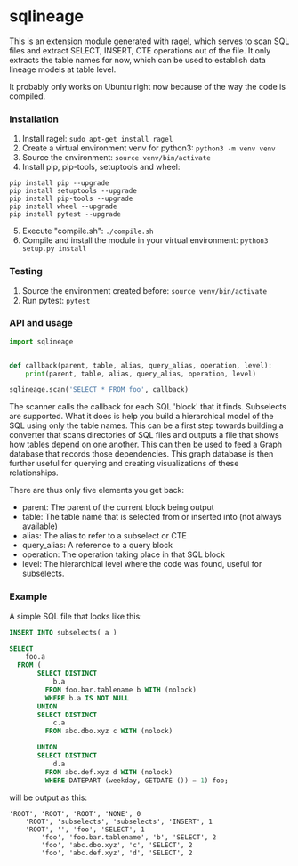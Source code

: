 # sqlineage

This is an extension module generated with ragel, which serves to scan SQL files
and extract SELECT, INSERT, CTE operations out of the file. It only extracts the table
names for now, which can be used to establish data lineage models at table level.

It probably only works on Ubuntu right now because of the way the code is compiled.

### Installation

1. Install ragel: `sudo apt-get install ragel`
2. Create a virtual environment venv for python3: `python3 -m venv venv`
3. Source the environment: `source venv/bin/activate`
4. Install pip, pip-tools, setuptools and wheel:

```
pip install pip --upgrade
pip install setuptools --upgrade
pip install pip-tools --upgrade
pip install wheel --upgrade
pip install pytest --upgrade
```

5. Execute "compile.sh": `./compile.sh`
6. Compile and install the module in your virtual environment: `python3 setup.py install`

### Testing

1. Source the environment created before: `source venv/bin/activate`
2. Run pytest: `pytest`

### API and usage

```python
import sqlineage


def callback(parent, table, alias, query_alias, operation, level):
    print(parent, table, alias, query_alias, operation, level)

sqlineage.scan('SELECT * FROM foo', callback)
```

The scanner calls the callback for each SQL 'block' that it finds. Subselects are supported.
What it does is help you build a hierarchical model of the SQL using only the table names.
This can be a first step towards building a converter that scans directories of SQL files and
outputs a file that shows how tables depend on one another. This can then be used to feed a 
Graph database that records those dependencies. This graph database is then further useful for
querying and creating visualizations of these relationships.

There are thus only five elements you get back:
- parent: The parent of the current block being output
- table:  The table name that is selected from or inserted into (not always available)
- alias:  The alias to refer to a subselect or CTE
- query_alias: A reference to a query block
- operation: The operation taking place in that SQL block
- level:  The hierarchical level where the code was found, useful for subselects.

### Example

A simple SQL file that looks like this:

```sql
INSERT INTO subselects( a )

SELECT
    foo.a
  FROM (
       SELECT DISTINCT
           b.a
         FROM foo.bar.tablename b WITH (nolock)
         WHERE b.a IS NOT NULL
       UNION
       SELECT DISTINCT
           c.a
         FROM abc.dbo.xyz c WITH (nolock) 

       UNION
       SELECT DISTINCT
           d.a
         FROM abc.def.xyz d WITH (nolock) 
         WHERE DATEPART (weekday, GETDATE ()) = 1) foo;
```

will be output as this:

```
'ROOT', 'ROOT', 'ROOT', 'NONE', 0
    'ROOT', 'subselects', 'subselects', 'INSERT', 1
    'ROOT', '', 'foo', 'SELECT', 1
        'foo', 'foo.bar.tablename', 'b', 'SELECT', 2
        'foo', 'abc.dbo.xyz', 'c', 'SELECT', 2
        'foo', 'abc.def.xyz', 'd', 'SELECT', 2
```
